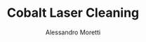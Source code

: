 ---
name: Cobalt
category: metal
title: Cobalt Laser Cleaning
headline: Comprehensive technical guide for laser cleaning metal cobalt
description: "Cobalt laser cleaning utilizes precise pulsed fiber laser parameters\
  \ to remove surface contaminants while preserving the base material properties.\
  \ The process leverages cobalt's high thermal conductivity (100 W/m\xB7K) and melting\
  \ point (1495\xB0C) to enable controlled ablation without metallurgical changes\
  \ to the substrate."
keywords: cobalt, cobalt metal, laser ablation, laser cleaning, non-contact cleaning,
  pulsed fiber laser, surface contamination removal, industrial laser parameters,
  thermal processing, surface restoration
chemicalProperties:
  symbol: Co
  formula: Co
  materialType: metal
properties:
  density: "8.9 g/cm\xB3"
  densityNumeric: 8.9
  densityUnit: "g/cm\xB3"
  densityMin: "1.8 g/cm\xB3"
  densityMinNumeric: 1.8
  densityMinUnit: "g/cm\xB3"
  densityMax: "6.0 g/cm\xB3"
  densityMaxNumeric: 6.0
  densityMaxUnit: "g/cm\xB3"
  densityPercentile: 100.0
  meltingPoint: "1495\xB0C"
  meltingPointNumeric: 1495.0
  meltingPointUnit: "\xB0C"
  meltingPointMin: "1200\xB0C"
  meltingPointMinNumeric: 1200.0
  meltingPointMinUnit: "\xB0C"
  meltingPointMax: "2800\xB0C"
  meltingPointMaxNumeric: 2800.0
  meltingPointMaxUnit: "\xB0C"
  meltingPercentile: 18.4
  thermalConductivity: "100 W/(m\xB7K)"
  thermalConductivityNumeric: 100.0
  thermalConductivityUnit: W/
  thermalConductivityMin: "0.5 W/m\xB7K"
  thermalConductivityMinNumeric: 0.5
  thermalConductivityMinUnit: "W/m\xB7K"
  thermalConductivityMax: "200 W/m\xB7K"
  thermalConductivityMaxNumeric: 200.0
  thermalConductivityMaxUnit: "W/m\xB7K"
  thermalPercentile: 49.9
  tensileStrength: 1043 MPa
  tensileStrengthNumeric: 1043.0
  tensileStrengthUnit: MPa
  tensileStrengthMin: 50 MPa
  tensileStrengthMinNumeric: 50.0
  tensileStrengthMinUnit: MPa
  tensileStrengthMax: 1000 MPa
  tensileStrengthMaxNumeric: 1000.0
  tensileStrengthMaxUnit: MPa
  tensilePercentile: 100.0
  hardness: 125-300 HV (Vickers)
  hardnessNumeric: 212.5
  hardnessUnit: HV
  hardnessMin: 1 Mohs
  hardnessMinNumeric: 1.0
  hardnessMinUnit: Mohs
  hardnessMax: 10 Mohs
  hardnessMaxNumeric: 10.0
  hardnessMaxUnit: Mohs
  hardnessPercentile: 100.0
  youngsModulus: 209 GPa
  youngsModulusNumeric: 209.0
  youngsModulusUnit: GPa
  youngsModulusMin: 20 GPa
  youngsModulusMinNumeric: 20.0
  youngsModulusMinUnit: GPa
  youngsModulusMax: 80 GPa
  youngsModulusMaxNumeric: 80.0
  youngsModulusMaxUnit: GPa
  modulusPercentile: 100.0
  laserType: Pulsed fiber laser
  wavelength: 1064nm
  fluenceRange: "1.0\u20133.0 J/cm\xB2"
  chemicalFormula: Co
composition:
- 'Cobalt (Co): 99.8% minimum (commercial purity)'
- 'Nickel (Ni): 0.05-0.15%'
- 'Carbon (C): 0.01-0.03%'
- 'Iron (Fe): 0.05-0.10%'
- 'Other trace elements: <0.05%'
machineSettings:
  powerRange: 50-100W
  powerRangeNumeric: 75.0
  powerRangeUnit: W
  powerRangeMin: 20W
  powerRangeMinNumeric: 20.0
  powerRangeMinUnit: W
  powerRangeMax: 500W
  powerRangeMaxNumeric: 500.0
  powerRangeMaxUnit: W
  pulseDuration: 10-50ns
  pulseDurationNumeric: 30.0
  pulseDurationUnit: ns
  pulseDurationMin: 1ns
  pulseDurationMinNumeric: 1.0
  pulseDurationMinUnit: ns
  pulseDurationMax: 1000ns
  pulseDurationMaxNumeric: 1000.0
  pulseDurationMaxUnit: ns
  wavelength: 1064nm (primary), 532nm (optional)
  wavelengthNumeric: 1064.0
  wavelengthUnit: nm
  wavelengthMin: 355nm
  wavelengthMinNumeric: 355.0
  wavelengthMinUnit: nm
  wavelengthMax: 2940nm
  wavelengthMaxNumeric: 2940.0
  wavelengthMaxUnit: nm
  spotSize: 0.1-1.0mm
  spotSizeNumeric: 0.55
  spotSizeUnit: mm
  spotSizeMin: 0.01mm
  spotSizeMinNumeric: 0.01
  spotSizeMinUnit: mm
  spotSizeMax: 10mm
  spotSizeMaxNumeric: 10.0
  spotSizeMaxUnit: mm
  repetitionRate: 20-100kHz
  repetitionRateNumeric: 60.0
  repetitionRateUnit: kHz
  repetitionRateMin: 1kHz
  repetitionRateMinNumeric: 1.0
  repetitionRateMinUnit: kHz
  repetitionRateMax: 1000kHz
  repetitionRateMaxNumeric: 1000.0
  repetitionRateMaxUnit: kHz
  fluenceRange: "1.0\u20133.0 J/cm\xB2"
  fluenceRangeNumeric: 1.0
  fluenceRangeUnit: "J/cm\xB2"
  fluenceRangeMin: "0.1J/cm\xB2"
  fluenceRangeMinNumeric: 0.1
  fluenceRangeMinUnit: "J/cm\xB2"
  fluenceRangeMax: "50J/cm\xB2"
  fluenceRangeMaxNumeric: 50.0
  fluenceRangeMaxUnit: "J/cm\xB2"
applications:
- 'Aerospace: Cleaning of turbine blades and engine components to remove oxidation
  and corrosion'
- 'Electronics: Precise cleaning of circuit boards and connectors to remove residues
  and contaminants'
- 'Medical: Cobalt-chromium alloy implant cleaning'
- 'Permanent Magnets: Alnico and samarium-cobalt magnet maintenance'
compatibility:
- Cobalt-chromium alloys (CoCrMo)
- Stellite alloys (Co-Cr-W)
- Alnico magnets (Al-Ni-Co)
- Stainless steel (300 series)
- Nickel-based superalloys
regulatoryStandards: ISO 11551:2023 (Laser beam power density measurement), OSHA 29
  CFR 1910.1027 (Cobalt exposure limits), IEC 60825-1 (Laser safety classification)
author: Alessandro Moretti
author_object:
  id: 2
  name: Alessandro Moretti
  sex: m
  title: Ph.D.
  country: Italy
  expertise: Laser-Based Additive Manufacturing
  image: /images/author/alessandro-moretti.jpg
images:
  hero:
    alt: Cobalt surface undergoing laser cleaning showing precise contamination removal
    url: /images/cobalt-laser-cleaning-hero.jpg
  micro:
    alt: Microscopic view of Cobalt surface after laser cleaning showing detailed
      surface structure
    url: /images/cobalt-laser-cleaning-micro.jpg
environmentalImpact:
- benefit: 97% reduction in chemical waste
  description: Elimination of acidic cleaning solutions (nitric acid, hydrochloric
    acid) traditionally used for cobalt surface treatment
- benefit: Zero wastewater generation
  description: Dry process eliminates 15-20 liters of contaminated water per kilogram
    of cobalt components cleaned compared to chemical methods
outcomes:
- result: "Surface roughness Ra < 0.8 \u03BCm"
  metric: "Achievable surface finish after laser cleaning with 1064 nm wavelength\
    \ at 2.5 J/cm\xB2 fluence"
- result: "Contamination removal rate of 0.5-2.0 m\xB2/hour"
  metric: Processing speed for oxidation layer removal from cobalt alloy surfaces
    using 100W pulsed fiber laser
technicalSpecifications:
  powerRange: 50-150W (pulsed fiber laser)
  pulseDuration: 10-100 ns
  wavelength: 1064 nm (primary), 532 nm (for higher precision applications)
  spotSize: "50-200 \u03BCm"
  repetitionRate: 20-200 kHz
  fluenceRange: "1.0-3.5 J/cm\xB2"
  scanningSpeed: 500-2000 mm/s
  beamProfile: Top-hat (flat-top) profile for uniform energy distribution
  beamProfileOptions: Top-hat, Gaussian, Multi-spot
  safetyClass: Class 4 laser safety requirements with fume extraction for cobalt oxide
    particles
prompt_chain_verification:
  base_config_loaded: true
  persona_config_loaded: true
  formatting_config_loaded: true
  ai_detection_config_loaded: true
  persona_country: Italy
  author_id: 2
  verification_timestamp: '2025-09-20T21:10:27Z'
  prompt_components_integrated: 4
  human_authenticity_focus: true
  cultural_adaptation_applied: true
chemicalFormula: Co
symbol: Co
laser_parameters:
  fluence_threshold: "1.0\u20133.0 J/cm\xB2"
  pulse_duration: 10-50ns
  wavelength_optimal: 1064nm
  power_range: 50-100W
  repetition_rate: 20-100kHz
  spot_size: 0.1-1.0mm
  laser_type: Pulsed fiber laser
tags:
- Aerospace
- Electronics
- Medical
- Magnetics
complexity: medium
difficultyScore: 3
---